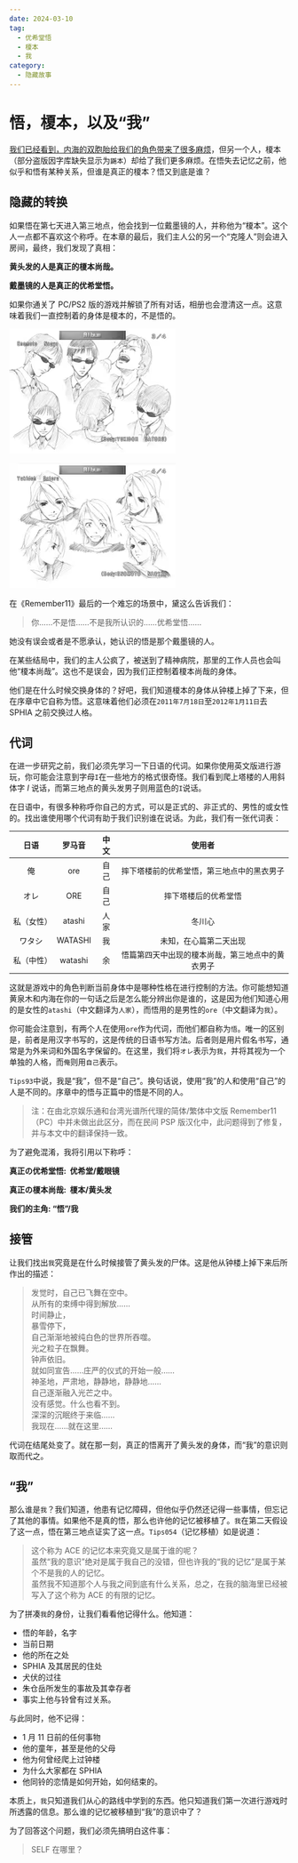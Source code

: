 ```yaml
---
date: 2024-03-10
tag:
  - 优希堂悟
  - 榎本
  - 我
category:
  - 隐藏故事
---
```


# 悟，榎本，以及“我”

[我们已经看到，内海的双胞胎给我们的角色带来了很多麻烦](../转移现象/阿尔法和欧米茄.md)，但另一个人，榎本（部分盗版因字库缺失显示为`鼷本`）却给了我们更多麻烦。在悟失去记忆之前，他似乎和悟有某种关系，但谁是真正的榎本？悟又到底是谁？

## 隐藏的转换

如果悟在第七天进入第三地点，他会找到一位戴墨镜的人，并称他为“榎本”。这个人一点都不喜欢这个称呼。在本章的最后，我们主人公的另一个“克隆人”则会进入房间，最终，我们发现了真相：

**黄头发的人是真正的榎本尚哉。**

**戴墨镜的人是真正的优希堂悟。**

如果你通关了 PC/PS2 版的游戏并解锁了所有对话，相册也会澄清这一点。这意味着我们一直控制着的身体是榎本的，不是悟的。

![榎本-设计图](/images/榎本-设计图.png)

![悟-设计图](/images/悟-设计图.png)

在《Remember11》最后的一个难忘的场景中，黛这么告诉我们：

> 你……不是悟……不是我所认识的……优希堂悟……

她没有误会或者是不愿承认，她认识的悟是那个戴墨镜的人。

在某些结局中，我们的主人公疯了，被送到了精神病院，那里的工作人员也会叫他“榎本尚哉”。这也不是误会，因为我们正控制着榎本尚哉的身体。

他们是在什么时候交换身体的？好吧，我们知道榎本的身体从钟楼上掉了下来，但在序章中它自称为悟。这意味着他们必须在`2011年7月18日`至`2012年1月11日`去 SPHIA 之前交换过人格。

## 代词

在进一步研究之前，我们必须先学习一下日语的代词。如果你使用英文版进行游玩，你可能会注意到字母`I`在一些地方的格式很奇怪。我们看到爬上塔楼的人用斜体字 _I_ 说话，而第三地点的黄头发男子则用蓝色的`I`说话。

在日语中，有很多种称呼你自己的方式，可以是正式的、非正式的、男性的或女性的。找出谁使用哪个代词有助于我们识别谁在说话。为此，我们有一张代词表：

|    日语    | 罗马音  | 中文 |                      使用者                      |
| :--------: | :-----: | :--: | :----------------------------------------------: |
|     俺     |   ore   | 自己 |    摔下塔楼前的优希堂悟，第三地点中的黑衣男子    |
|    オレ    |   ORE   | 自己 |               摔下塔楼后的优希堂悟               |
| 私（女性） | atashi  | 人家 |                      冬川心                      |
|   ワタシ   | WATASHI |  我  |              未知，在心篇第二天出现              |
| 私（中性） | watashi |  余  | 悟篇第四天中出现的榎本尚哉，第三地点中的黄衣男子 |

这就是游戏中的角色判断当前身体中是哪种性格在进行控制的方法。你可能想知道黄泉木和内海在你的一句话之后是怎么能分辨出你是谁的，这是因为他们知道心用的是女性的`atashi`（中文翻译为`人家`），而悟用的是男性的`ore`（中文翻译为`我`）。

你可能会注意到，有两个人在使用`ore`作为代词，而他们都自称为`悟`。唯一的区别是，前者是用汉字书写的，这是传统的日语书写方法。后者则是用片假名书写，通常是为外来词和外国名字保留的。在这里，我们将`オレ`表示为`我`，并将其视为一个单独的人格，而`俺`则用`自己`表示。

`Tips93`中说，我是“我”，但不是“自己”。换句话说，使用“我”的人和使用“自己”的人是不同的。序章中的悟与正篇中的悟是不同的人。

> 注：在由北京娱乐通和台湾光谱所代理的简体/繁体中文版 Remember11（PC）中并未做出此区分，而在民间 PSP 版汉化中，此问题得到了修复，并与本文中的翻译保持一致。

为了避免混淆，我将引用以下称呼：

**真正の优希堂悟:  优希堂/戴眼镜**

**真正の榎本尚哉:  榎本/黄头发**

**我们的主角: “悟”/我**

## 接管

让我们找出`我`究竟是在什么时候接管了黄头发的尸体。这是他从钟楼上掉下来后所作出的描述：

> 发觉时，自己已飞舞在空中。<br/>
> 从所有的束缚中得到解放……<br/>
> 时间静止，<br/>
> 暴雪停下，<br/>
> 自己渐渐地被纯白色的世界所吞噬。<br/>
> 光之粒子在飘舞。<br/>
> 钟声依旧。<br/>
> 就如同宣告……庄严的仪式的开始一般……<br/>
> 神圣地，严肃地，静静地，静静地……<br/>
> 自己逐渐融入光芒之中。<br/>
> 没有感觉。什么也看不到。<br/>
> 深深的沉眠终于来临……<br/>
> 我现在……就在这里……

代词在结尾处变了。就在那一刻，真正的悟离开了黄头发的身体，而“我”的意识则取而代之。

## “我”

那么谁是`我`？我们知道，他患有记忆障碍，但他似乎仍然还记得一些事情，但忘记了其他的事情。如果他不是真的悟，那么也许他的记忆被移植了。`我`在第二天假设了这一点，悟在第三地点证实了这一点。`Tips054`（记忆移植）如是说道：

> 这个称为 ACE 的记忆本来究竟又是属于谁的呢？<br/>
> 虽然“我的意识”绝对是属于我自己的没错，但也许我的“我的记忆”是属于某个不是我的人的记忆。<br/>
> 虽然我不知道那个人与我之间到底有什么关系，总之，在我的脑海里已经被写入了这个称为 ACE 的有限的记忆。

为了拼凑`我`的身份，让我们看看他记得什么。他知道：

- 悟的年龄，名字
- 当前日期
- 他的所在之处
- SPHIA 及其居民的住处
- 犬伏的过往
- 朱仓岳所发生的事故及其幸存者
- 事实上他与铃曾有过关系。

与此同时，他不记得：

- 1 月 11 日前的任何事物
- 他的童年，甚至是他的父母
- 他为何曾经爬上过钟楼
- 为什么大家都在 SPHIA
- 他同铃的恋情是如何开始，如何结束的。

本质上，`我`只知道我们从心的路线中学到的东西。他只知道我们第一次进行游戏时所透露的信息。那么谁的记忆被移植到“我”的意识中了？

为了回答这个问题，我们必须先搞明白这件事：

> SELF 在哪里？
